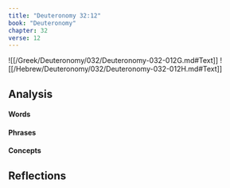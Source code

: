 ```yaml
---
title: "Deuteronomy 32:12"
book: "Deuteronomy"
chapter: 32
verse: 12
---
```

![[/Greek/Deuteronomy/032/Deuteronomy-032-012G.md#Text]]
![[/Hebrew/Deuteronomy/032/Deuteronomy-032-012H.md#Text]]

## Analysis

#### Words

#### Phrases

#### Concepts

## Reflections
